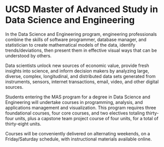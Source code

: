 UCSD Master of Advanced Study in Data Science and Engineering
========
In the Data Science and Engineering program, engineering professionals combine the skills of software programmer, database manager, and statistician to create mathematical models of the data, identify trends/deviations, then present them in effective visual ways that can be understood by others.

Data scientists unlock new sources of economic value, provide fresh insights into science, and inform decision makers by analyzing large, diverse, complex, longitudinal, and distributed data sets generated from instruments, sensors, internet transactions, email, video, and other digital sources.

Students entering the MAS program for a degree in Data Science and Engineering will undertake courses in programming, analysis, and applications management and visualization. This program requires three foundational courses, four core courses, and two electives totaling thirty-four units, plus a capstone team project course of four units, for a total of thirty-eight units.

Courses will be conveniently delivered on alternating weekends, on a Friday/Saturday schedule, with instructional materials available online.
